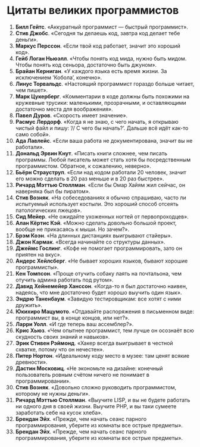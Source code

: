 # Цитаты великих программистов

1. **Билл Гейтс**. «Аккуратный программист — быстрый программист».
2. **Стив Джобс**. «Сегодня ты делаешь код, завтра код делает тебе деньги».
3. **Маркус Перссон**. «Если твой код работает, значит это хороший код».
4. **Гейб Логан Ньюэлл**. «Чтобы понять код мида, нужно быть мидом. Чтобы понять код сеньора, достаточно быть джуном».
5. **Брайан Керниган**. «У каждого языка есть время жизни. За исключением ’Кобола’, конечно».
6. **Линус Торвальдс**. «Настоящий программист гораздо больше читает, чем пишет».
7. **Марк Цукерберг**. «Комментарии в коде должны быть похожими на кружевные трусики: маленькими, прозрачными, и оставляющими достаточно места для воображения».
8. **Павел Дуров**. «Скорость имеет значение».
9. **Расмус Лердорф**. «Когда я не знаю, с чего начать, я открываю чистый файл и пишу: ’// С чего бы начать?’. Дальше всё идёт как-то само собой».
10. **Ада Лавлейс**. «Если ваша работа не документирована, значит вы не работали».
11. **Дональд Эрвин Кнут**. «Писать книги сложнее, чем писать программы. Любой писатель может стать хотя бы посредственным программистом. Обратное, к сожалению, неверно».
12. **Бьёрн Страуструп**. «Если над кодом работали 20 человек, значит его можно сделать в 20 раз меньше и в 20 раз быстрее».
13. **Ричард Мэттью Столлман**. «Если бы Омар Хайям жил сейчас, он наверняка был бы пиратом».
14. **Стив Возняк**. «На собеседованиях я обычно спрашиваю, часто ли испытуемый использует костыли. Это хороший способ отсеять патологических лжецов».
15. **Сид Мейер**. «Не ожидайте ухоженных ногтей от первопроходцев».
16. **Алан Кёртис Кэй**. «Можно сделать довольно большой проект, вообще не прикасаясь к мыши. Но зачем?».
17. **Брэм Коэн**. «На длинных дистанциях выигрывают стайеры».
18. **Джон Кармак**. «Всегда начинайте со структуры данных».
19. **Джеймс Гослинг**. «Кофе не помогает программировать, зато он приятен на вкус».
20. **Андерс Хейлсберг**. «Не бывает хороших языков, бывают хорошие программисты».
21. **Кен Томпсон**. «Проще отучить собаку лаять на почтальона, чем отучить админа работать под рутом».
22. **Давид Хейнемейер Ханссон**. «Когда-то я был достаточно наивен, надеясь, что мне достаточно будет хорошо выучить один язык».
23. **Эндрю Таненбаум**. «Завидую тестировщикам: все хотят с ними дружить».
24. **Юкихиро Мацумото**. «Отдавайте распоряжения в письменном виде: программист вы, в конце концов, или нет?».
25. **Ларри Уолл**. «И где теперь ваш ассемблер?».
26. **Крис Хьюз**. «Чем опытнее программист, тем лучше он осознаёт всю скудность своих знаний и навыков».
27. **Эрик Стивен Рэймонд**. «Хакер всегда выигрывает в честной схватке, потому что он нечестен».
28. **Питер Нортон**. «Идеальному коду место в музее: там ценят всякие древности».
29. **Дастин Московиц**. «Не экономьте на дизайне: конечный пользователь ровным счётом ничего не понимает в программировании».
30. **Стив Возняк**. «Довольно сложно руководить программистом, которому не нужны деньги».
31. **Ричард Мэттью Столлман**. «Выучите LISP, и вы не будете работать ни одного дня в своей жизни. Выучите PHP, и вы таки сумеете заработать себе на кусок хлеба».
32. **Брендан Эйх**. «Прежде, чем начать сеанс парного программирования, уберите из комнаты все острые предметы».
33. **Брендан Эйх**. «Прежде, чем начать сеанс парного программирования, уберите из комнаты все острые предметы».
